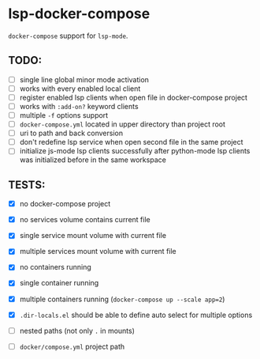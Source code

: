 # lsp-docker-compose

`docker-compose` support for `lsp-mode`.

## TODO:

* [ ] single line global minor mode activation
* [ ] works with every enabled local client
* [ ] register enabled lsp clients when open file in docker-compose project
* [ ] works with `:add-on?` keyword clients
* [ ] multiple `-f` options support
* [ ] `docker-compose.yml` located in upper directory than project root
* [ ] uri to path and back conversion
* [ ] don't redefine lsp service when open second file in the same project
* [ ] initialize js-mode lsp clients successfully after python-mode lsp clients was initialized before in the same workspace

## TESTS:

* [x] no docker-compose project

* [x] no services volume contains current file
* [x] single service mount volume with current file
* [x] multiple services mount volume with current file

* [x] no containers running
* [x] single container running
* [x] multiple containers running (`docker-compose up --scale app=2`)

* [x] `.dir-locals.el` should be able to define auto select for multiple options

* [ ] nested paths (not only `.` in mounts)

* [ ] `docker/compose.yml` project path
